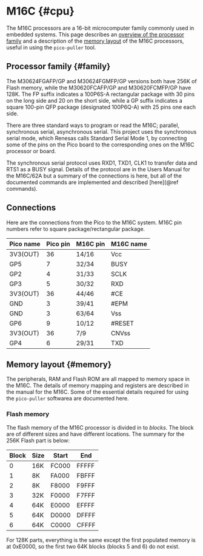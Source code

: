 # M16C {#cpu} #
The M16C processors are a 16-bit microcomputer family commonly used in embedded systems.  This page describes an [overview of the processor family](#family) and 
 a description of the [memory layout](#memory) of the M16C processors, useful in using the `pico-puller` tool.

## Processor family {#family} #

The M30624FGAFP/GP and M30624FGMFP/GP versions both have 256K of Flash memory, while the M30620FCAFP/GP and M30620FCMFP/GP have 128K.  The FP suffix indicates a 100P6S-A rectangular package with 30 pins on the long side and 20 on the short side, while a GP suffix indicates a square 100-pin QFP package (designated 100P6Q-A) with 25 pins one each side.

There are three standard ways to program or read the M16C; parallel, synchronous serial, asynchronous serial.  This project uses the synchronous serial mode, which Renesas calls Standard Serial Mode 1, by connecting some of the pins on the Pico board to the corresponding ones on the M16C processor or board.  

The synchronous serial protocol uses RXD1, TXD1, CLK1 to transfer data and RTS1 as a BUSY signal. Details of the protocol are in the Users Manual for the M16C/62A but a summary of the connections is here, but all of the documented commands are implemented and described [here](@ref commands). 

## Connections
Here are the connections from the Pico to the M16C system.  M16C pin numbers refer to square package/rectangular package.

| Pico name | Pico pin | M16C pin | M16C name |
|-----------|----------|----------|-----------|
| 3V3(OUT)  |  36      |  14/16   |  Vcc      |
|  GP5      |   7      |  32/34   |  BUSY     |
|  GP2      |   4      |  31/33   |  SCLK     |   
|  GP3      |   5      |  30/32   |  RXD      |   
| 3V3(OUT)  |  36      |  44/46   |  #CE      |
|  GND      |   3      |  39/41   |  #EPM     |
|  GND      |   3      |  63/64   |  Vss      |
|  GP6      |   9      |  10/12   |  #RESET   |
| 3V3(OUT)  |  36      |   7/9    |  CNVss    |
|  GP4      |   6      |  29/31   |  TXD      |  

## Memory layout {#memory} ##
The peripherals, RAM and Flash ROM are all mapped to memory space in the M16C.  The details of memory mapping and registers are described in the manual for the M16C.  Some of the essential details required for using the `pico-puller` softwarea are documented here.  

### Flash memory
The flash memory of the M16C processor is divided in to *blocks*.  The block are of different sizes and have different locations.  The summary for the 256K Flash part is below:

| Block | Size | Start |  End  |
|-------|------|-------|-------|
|  0    |  16K | FC000 | FFFFF |
|  1    |   8K | FA000 | FBFFF |
|  2    |   8K | F8000 | F9FFF |
|  3    |  32K | F0000 | F7FFF |
|  4    |  64K | E0000 | EFFFF |
|  5    |  64K | D0000 | DFFFF |
|  6    |  64K | C0000 | CFFFF |


For 128K parts, everything is the same except the first populated memory is at 0xE0000, so the first two 64K blocks (blocks 5 and 6) do not exist.
